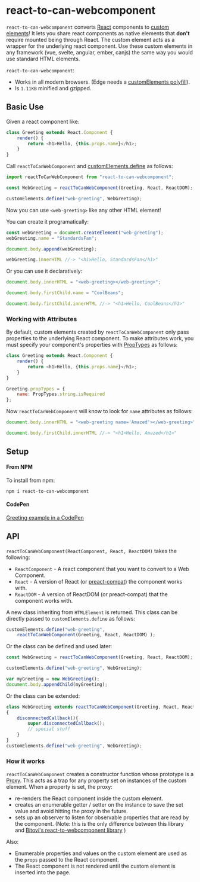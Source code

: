 # react-to-can-webcomponent

`react-to-can-webcomponent` converts [React](https://reactjs.org/) components to [custom elements](https://developer.mozilla.org/en-US/docs/Web/Web_Components/Using_custom_elements)! It lets you share react components as native elements that __don't__ require mounted being through React. The custom element acts as a wrapper for the underlying react component. Use these custom elements in any framework (vue, svelte, angular, ember, canjs) the same way you would use standard HTML elements.

`react-to-can-webcomponent`:

- Works in all modern browsers. (Edge needs a [customElements polyfill](https://github.com/webcomponents/polyfills/tree/master/packages/custom-elements)).
- Is `1.11KB` minified and gzipped.

## Basic Use

Given a react component like:

```js
class Greeting extends React.Component {
	render() {
		return <h1>Hello, {this.props.name}</h1>;
	}
}
```

Call `reactToCanWebComponent` and [customElements.define](https://developer.mozilla.org/en-US/docs/Web/API/CustomElementRegistry/define) as follows:

```js
import reactToCanWebComponent from "react-to-can-webcomponent";

const WebGreeting = reactToCanWebComponent(Greeting, React, ReactDOM);

customElements.define("web-greeting", WebGreeting);
```


Now you can use `<web-greeting>` like any other HTML element!

You can create it programatically:

```js
const webGreeting = document.createElement("web-greeting");
webGreeting.name = "StandardsFan";

document.body.append(webGreeting);

webGreeting.innerHTML //-> "<h1>Hello, StandardsFan</h1>"
```

Or you can use it declaratively:

```js
document.body.innerHTML = "<web-greeting></web-greeting>";

document.body.firstChild.name = "CoolBeans";

document.body.firstChild.innerHTML //-> "<h1>Hello, CoolBeans</h1>"
```

### Working with Attributes

By default, custom elements created by `reactToCanWebComponent` only
pass properties to the underlying React component. To make attributes
work, you must specify your component's properties with
[PropTypes](https://reactjs.org/docs/typechecking-with-proptypes.html) as follows:

```js
class Greeting extends React.Component {
	render() {
		return <h1>Hello, {this.props.name}</h1>;
	}
}

Greeting.propTypes = {
	name: PropTypes.string.isRequired
};
```

Now `reactToCanWebComponent` will know to look for `name` attributes
as follows:

```js
document.body.innerHTML = "<web-greeting name='Amazed'></web-greeting>";

document.body.firstChild.innerHTML //-> "<h1>Hello, Amazed</h1>"
```


## Setup

#### From NPM

To install from npm:

```
npm i react-to-can-webcomponent
```

#### CodePen

[Greeting example in a CodePen](https://codepen.io/bmomberger-bitovi/pen/BaybzQX?editors=1010)

## API

`reactToCanWebComponent(ReactComponent, React, ReactDOM)` takes the following:

- `ReactComponent` - A react component that you want to
	convert to a Web Component.
- `React` - A version of React (or [preact-compat](https://preactjs.com/guide/v10/switching-to-preact)) the
	component works with.
- `ReactDOM` - A version of ReactDOM (or preact-compat) that the component works with.

A new class inheriting from `HTMLElement` is
returned. This class can be directly passed to `customElements.define` as follows:

```js
customElements.define("web-greeting",
	reactToCanWebComponent(Greeting, React, ReactDOM) );
```

Or the class can be defined and used later:

```js
const WebGreeting = reactToCanWebComponent(Greeting, React, ReactDOM);

customElements.define("web-greeting", WebGreeting);

var myGreeting = new WebGreeting();
document.body.appendChild(myGreeting);
```

Or the class can be extended:

```js
class WebGreeting extends reactToCanWebComponent(Greeting, React, ReactDOM)
{
	disconnectedCallback(){
		super.disconnectedCallback();
		// special stuff
	}
}
customElements.define("web-greeting", WebGreeting);
```

### How it works

`reactToCanWebComponent` creates a constructor function whose prototype is a [Proxy](https://developer.mozilla.org/en-US/docs/Web/JavaScript/Reference/Global_Objects/Proxy). This acts as a trap for any property set on instances of the custom element. When a property is set, the proxy:

- re-renders the React component inside the custom element.
- creates an enumerable getter / setter on the instance
	to save the set value and avoid hitting the proxy in the future.
- sets up an observer to listen for observable properties that are read by the component.
	(Note: this is the only difference between this library and 
	[Bitovi's react-to-webcomponent library](https://github.com/bitovi/react-to-webcomponent) )

Also:

- Enumerable properties and values on the custom element are used as the `props` passed to the React component.
- The React component is not rendered until the custom element is inserted into the page.
